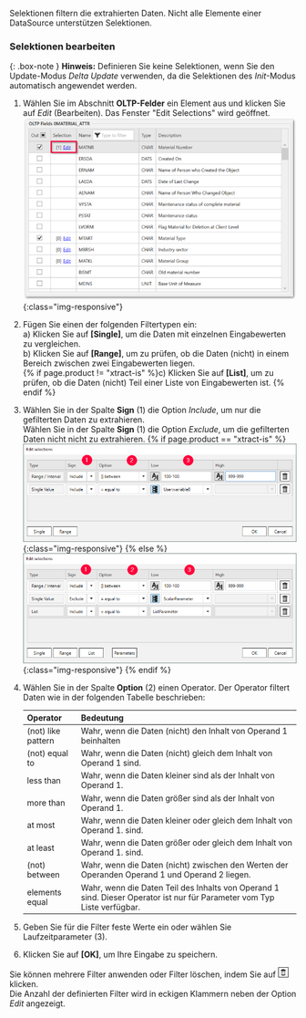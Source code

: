Selektionen filtern die extrahierten Daten.
Nicht alle Elemente einer DataSource unterstützen Selektionen.

### Selektionen bearbeiten 

{: .box-note }
 **Hinweis:** Definieren Sie keine Selektionen, wenn Sie den Update-Modus *Delta Update* verwenden, da die Selektionen des *Init*-Modus automatisch angewendet werden.

<!--- ab hier weiterübersetzen
-->

1. Wählen Sie im Abschnitt **OLTP-Felder** ein Element aus und klicken Sie auf *Edit* (Bearbeiten).
Das Fenster "Edit Selections" wird geöffnet.<br>
![DeltaQ-Edit](/img/content/DeltaQ-Edit.png){:class="img-responsive"}
2. Fügen Sie einen der folgenden Filtertypen ein:<br>
a) Klicken Sie auf **[Single]**, um die Daten mit einzelnen Eingabewerten zu vergleichen.<br>
b) Klicken Sie auf **[Range]**, um zu prüfen, ob die Daten (nicht) in einem Bereich zwischen zwei Eingabewerten liegen. <br>{% if page.product != "xtract-is" %}c) Klicken Sie auf **[List]**, um zu prüfen, ob die Daten (nicht) Teil einer Liste von Eingabewerten ist. {% endif %}<br>
3. Wählen Sie in der Spalte **Sign** (1) die Option *Include*, um nur die gefilterten Daten zu extrahieren.<br>
Wählen Sie in der Spalte **Sign** (1) die Option *Exclude*, um die gefilterten Daten nicht nicht zu extrahieren.
{% if page.product == "xtract-is" %} ![selections](/img/content/selections-xis.png){:class="img-responsive"} {% else %}![selections](/img/content/selections.png){:class="img-responsive"} {% endif %}
4. Wählen Sie in der Spalte **Option** (2) einen Operator. Der Operator filtert Daten wie in der folgenden Tabelle beschrieben:

   | Operator   |      Bedeutung      |  
   |:---------|:------------- |
   |(not) like pattern |  Wahr, wenn die Daten (nicht) den Inhalt von Operand 1 beinhalten|
   |(not) equal to|  Wahr, wenn die Daten (nicht) gleich dem Inhalt von Operand 1 sind.|
   |less than  | Wahr, wenn die Daten kleiner sind als der Inhalt von Operand 1.|
   |more than |  Wahr, wenn die Daten größer sind als der Inhalt von Operand 1.|
   |at most | Wahr, wenn die Daten kleiner oder gleich dem Inhalt von Operand 1. sind.|
   |at least |  Wahr, wenn die Daten größer oder gleich dem Inhalt von Operand 1. sind.|
   |(not) between | Wahr, wenn die Daten (nicht) zwischen den Werten der Operanden Operand 1 und Operand 2 liegen. |
   |elements equal | Wahr, wenn die Daten Teil des Inhalts von Operand 1 sind. Dieser Operator ist nur für Parameter vom Typ Liste verfügbar.|
5. Geben Sie für die Filter feste Werte ein oder wählen Sie Laufzeitparameter (3). <br>
6. Klicken Sie auf **[OK]**, um Ihre Eingabe zu speichern.

Sie können mehrere Filter anwenden oder Filter löschen, indem Sie auf ![trashbin](/img/content/icons/trashbin.png) klicken.<br>
Die Anzahl der definierten Filter wird in eckigen Klammern neben der Option *Edit* angezeigt.